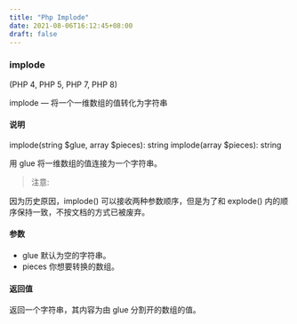 ```yaml
---
title: "Php Implode"
date: 2021-08-06T16:12:45+08:00
draft: false
---
```


### implode

(PHP 4, PHP 5, PHP 7, PHP 8)

implode — 将一个一维数组的值转化为字符串

#### 说明 

implode(string $glue, array $pieces): string
implode(array $pieces): string

用 glue 将一维数组的值连接为一个字符串。

> 注意:

因为历史原因，implode() 可以接收两种参数顺序，但是为了和 explode() 内的顺序保持一致，不按文档的方式已被废弃。

#### 参数
- glue 默认为空的字符串。
- pieces 你想要转换的数组。

#### 返回值

返回一个字符串，其内容为由 glue 分割开的数组的值。